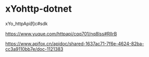 # xYohttp-dotnet
xYo_httpApi的c#sdk

https://www.yuque.com/httpapi/cqq701/nq8lss#RIIrB

https://www.apifox.cn/apidoc/shared-1637ac71-7f6e-4624-82ba-cc3a9110bb7e/doc-1121383
